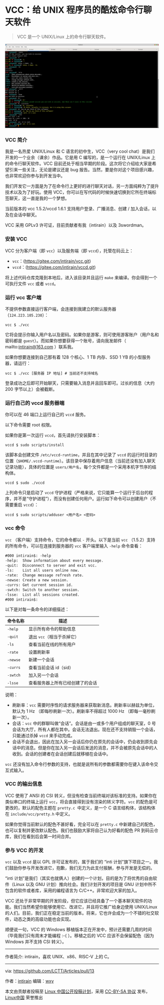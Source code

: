 [#]: subject: "vcc：给 UNIX 程序员的酷炫命令行聊天软件"
[#]: via: "https://gitee.com/intirain"
[#]: author: "intirain (intirain@163.com)"
[#]: keywords: "UNIX 聊天软件"

VCC：给 UNIX 程序员的酷炫命令行聊天软件
======

> VCC 是一个 UNIX/Linux 上的命令行聊天软件。

![使用 VCC 聊天](images/using-vcc.png)

### VCC 简介

我是一名热爱 UNIX/Linux 和 C 语言的初中生，VCC（very cool chat）是我们开发的一个业余（课余）作品。它是用 C 编写的，是一个运行在 UNIX/Linux 上的命令行聊天软件。VCC 目前还处于相当早期的阶段。这次将它介绍给大家是希望引来一些关注，无论是建议还是 bug 报告。当然，要是你对这个项目感兴趣，也非常欢迎你参与到开发当中。

我们开发它一方面是为了在命令行上更好的进行聊天对话，另一方面纯粹为了提升技术以及为了好玩。使用 VCC，你可以在写代码的时候快速切换到它所在终端标签聊天，这一直是我的一个梦想。

当前版本的 vcc 1.5.2/vccd 1.6.1 支持用户登录、广播消息、创建 / 加入会话，以及在会话中聊天。

VCC 采用 GPLv3 许可证，目前贡献者有我（intirain）以及 3swordman。

### 安装 VCC

VCC 分为客户端（即 `vcc`）以及服务端（即 `vccd`），托管在码云上：

- `vcc`：(https://gitee.com/intirain/vcc.git) 
- `vccd`：(https://gitee.com/intirain/vccd.git) 

将上述代码仓库克隆到本地后，进入该目录并且运行 `make` 来编译。你会得到一个可执行文件 `vcc` 或者 `vccd`。

### 运行 vcc 客户端

不提供参数直接运行客户端，会连接到我建立的默认服务器（`124.223.105.230`）：

```
vcc $ ./vcc 
```

它将会提示你输入用户名以及密码。如果你是游客，则可使用游客账户（用户名和密码都是 `guest`）。而如果你想要获得一个账号，请向我发邮件（ mailto:intirain@163.com ）联系我。

如果你想要连接到自己那有着 128 个核心、1 TB 内存、SSD 1 YB 的小型服务器，请运行：

```
vcc $ ./vcc [服务器 IP 地址] # 当前还不支持域名
```

登录成功之后即可开始聊天，只需要输入消息并且回车即可。过长的信息（大约 200 字节以上）会被截断。

### 运行自己的 vccd 服务器端

你可以在 46 端口上运行自己的 `vccd` 服务。

以下命令需要 root 权限。

如果你是第一次运行 `vccd`，首先请执行安装脚本：

```
vccd $ sudo scripts/install
```

该脚本会创建文件 `/etc/vccd-runtime`，并且在其中记录了 `vccd` 的运行时目录的位置（`$HOME/.vccd-runtime`）。该目录中保存着用户信息（当前还没有加入聊天记录功能），具体的位置是 `users/用户名`，每个文件都是一个采用本机字节序的结构体。

```
vccd $ sudo ./vccd
```

上列命令只是启动了 `vccd` 守护进程（严格来说，它只能算一个运行于后台的程序，并不是“守护进程”），而没有创建任何用户。运行如下命令可以创建用户（不需要重启 `vccd`）：

```
vccd $ sudo scripts/adduser <用户名> <密码>
```

### vcc 命令

`vcc` （客户端）支持命令，它的命令都以 `-` 开头。以下是当前 `vcc` （1.5.2）支持的所有命令，可以在连接到服务器的 `vcc` 客户端里输入 `-help` 命令查看：

```
#000 intirain$: -help
-help:	Show information about every message. 
-quit:	Disconnect to server and exit vcc. 
-ls:	List all users online now. 
-rate:	Change message refresh rate. 
-newse:	Create a new session. 
-currs:	Get current session id. 
-swtch:	Switch to another session. 
-lsse:	List all sessions created. 
#000 intirain$: 
```

以下是对每一条命令的详细描述：

|  命令名称 | 描述                            |
| -------- | ------------------------------ |
| `-help`  | 显示所有命令的帮助信息            |
| `-quit`  | 退出 `vcc`（相当于杀掉它）        |
| `-ls`    | 查看当前在线的所有用户            |
| `-rate`  | 设置刷新率                       |
| `-newse` | 新建一个会话                     |
| `-currs` | 查看当前会话 id（sid）            |
| `-swtch` | 加入另一个会话                   |
| `-lsse`  | 查看服务器上所有已经创建了的会话    |

说明：

- 刷新率：`vcc` 需要时序性的请求服务器来获取新消息。刷新率以赫兹为单位，默认为 1 Hz （即每秒刷新一次）。刷新率不得超过 1000 Hz （即每一毫秒刷新一次）。
- 会话：`vcc` 中的群聊叫做“会话”。会话是由一或多个用户组成的聊天室，0 号会话为大厅，所有人都在其中。会话无法退出。现在还不支持销毁一个会话，只能通过杀掉 `vccd` 来手动完成。
- 会话不会退出，因此在加入另一会话后你仍在原先的会话中，仍会收到原先会话中的消息。但是你在加入另一会话后发送的消息，并不会被原先会话中的人收到。会话的创建者在会话创建后就移植在会话中。

`vcc` 还没有加入命令行参数的支持，也就是说所有的参数都需要你在键入该命令交互式输入。

### VCC 的输出信息

VCC 使用了 ANSI 的 CSI 转义，但没有检查当前终端对该标准的支持。如果你在类似串口的终端上运行 `vcc`，将会直接得到没有渲染的转义字符。`vcc` 的配色是可更改的，默认的配色主题在 `pretty.c `中定义，是一个 C 语言结构体，该结构体在 `include/vcc/pretty.h` 中定义。

如果你觉得当前默认的配色不甚好看，完全可以在 `pretty.c` 中新建自己的配色，也可以复制并更改默认配色。我们也鼓励大家将自己认为好看的配色 PR 到码云仓库，我们在看到后会第一时间合并。

### 参与 VCC 的开发

`vcc` 以及 `vccd` 是以 GPL 许可证发布的，属于我们的 “inti 计划”旗下项目之一。我们鼓励你参与开发改进它，抱歉，我们无力为此支付报酬，参与开发是无偿的。

“inti 计划”是我们（其实也就俩人）创建的一个计划，目的是为了将优秀的自由软件（Linux 以及 GNU 计划）推向社会。我们计划开发的项目是 GNU 计划中所不包含的软件或者库，采用的编程语言为 C/C++。非常欢迎大家的加入。

VCC 还处于非常早期的开发阶段，但它应该已经具备了一个基本聊天软件的功能。我们当然希望你能够使用它、改进它，并且将它推广给身边使用 UNIX/Linux 的人们。目前，我们正在稳定当前的版本。将来，它也许会成为一个不错的社交软件，动态之类的高级功能也会实现。

顺便说一句，VCC 的 Windows 移植版本正在开发中，预计还需要几周的时间（毕竟我们只有周末才能编程 :-( ）。移植之后的 VCC 应该不会保留配色（因为 Windows 并不支持 CSI 转义）。

---

作者简介: intirain，喜欢 UNIX、x86、RISC-V 上的 C。

-----
via: https://github.com/LCTT/Articles/pull/13

作者：[intirain](https://gitee.com/intirain)
编辑：[wxy](https://github.com/wxy)

本文由贡献者投稿至 [Linux 中国公开投稿计划](https://github.com/LCTT/Articles/)，采用 [CC-BY-SA 协议](https://creativecommons.org/licenses/by-sa/4.0/deed.zh) 发布，[Linux中国](https://linux.cn/) 荣誉推出
